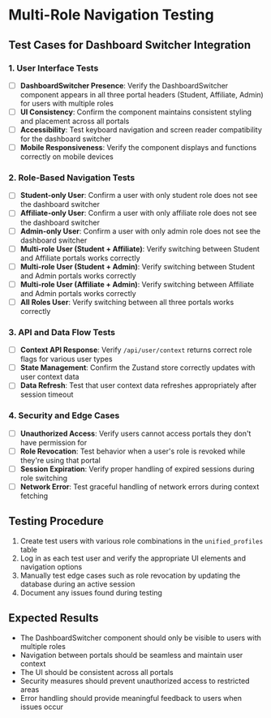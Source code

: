 # Multi-Role Navigation Testing

## Test Cases for Dashboard Switcher Integration

### 1. User Interface Tests

- [ ] **DashboardSwitcher Presence**: Verify the DashboardSwitcher component appears in all three portal headers (Student, Affiliate, Admin) for users with multiple roles
- [ ] **UI Consistency**: Confirm the component maintains consistent styling and placement across all portals
- [ ] **Accessibility**: Test keyboard navigation and screen reader compatibility for the dashboard switcher
- [ ] **Mobile Responsiveness**: Verify the component displays and functions correctly on mobile devices

### 2. Role-Based Navigation Tests

- [ ] **Student-only User**: Confirm a user with only student role does not see the dashboard switcher
- [ ] **Affiliate-only User**: Confirm a user with only affiliate role does not see the dashboard switcher
- [ ] **Admin-only User**: Confirm a user with only admin role does not see the dashboard switcher
- [ ] **Multi-role User (Student + Affiliate)**: Verify switching between Student and Affiliate portals works correctly
- [ ] **Multi-role User (Student + Admin)**: Verify switching between Student and Admin portals works correctly
- [ ] **Multi-role User (Affiliate + Admin)**: Verify switching between Affiliate and Admin portals works correctly
- [ ] **All Roles User**: Verify switching between all three portals works correctly

### 3. API and Data Flow Tests

- [ ] **Context API Response**: Verify `/api/user/context` returns correct role flags for various user types
- [ ] **State Management**: Confirm the Zustand store correctly updates with user context data
- [ ] **Data Refresh**: Test that user context data refreshes appropriately after session timeout

### 4. Security and Edge Cases

- [ ] **Unauthorized Access**: Verify users cannot access portals they don't have permission for
- [ ] **Role Revocation**: Test behavior when a user's role is revoked while they're using that portal
- [ ] **Session Expiration**: Verify proper handling of expired sessions during role switching
- [ ] **Network Error**: Test graceful handling of network errors during context fetching

## Testing Procedure

1. Create test users with various role combinations in the `unified_profiles` table
2. Log in as each test user and verify the appropriate UI elements and navigation options
3. Manually test edge cases such as role revocation by updating the database during an active session
4. Document any issues found during testing

## Expected Results

- The DashboardSwitcher component should only be visible to users with multiple roles
- Navigation between portals should be seamless and maintain user context
- The UI should be consistent across all portals
- Security measures should prevent unauthorized access to restricted areas
- Error handling should provide meaningful feedback to users when issues occur
